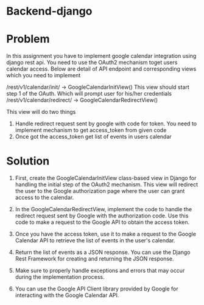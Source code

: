 # Backend-django

# Problem
In this assignment you have to implement google calendar integration using django rest api. You need to use the OAuth2 mechanism toget users calendar access. 
Below are detail of API endpoint and corresponding views which you need to implement

/rest/v1/calendar/init/ -> GoogleCalendarInitView()
This view should start step 1 of the OAuth. Which will prompt user for his/her credentials
/rest/v1/calendar/redirect/ -> GoogleCalendarRedirectView()

This view will do two things
1. Handle redirect request sent by google with code for token. You
need to implement mechanism to get access_token from given
code
2. Once got the access_token get list of events in users calendar

# Solution
1. First, create the GoogleCalendarInitView class-based view in Django for handling the initial step of the OAuth2 mechanism. This view will redirect the user to the Google authorization page where the user can grant access to the calendar.

2. In the GoogleCalendarRedirectView, implement the code to handle the redirect request sent by Google with the authorization code. Use this code to make a request to the Google API to obtain the access token.

3. Once you have the access token, use it to make a request to the Google Calendar API to retrieve the list of events in the user's calendar.

4. Return the list of events as a JSON response. You can use the Django Rest Framework for creating and returning the JSON response.

5. Make sure to properly handle exceptions and errors that may occur during the implementation process.

6. You can use the Google API Client library provided by Google for interacting with the Google Calendar API.
